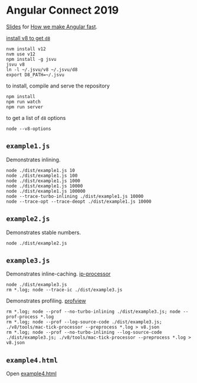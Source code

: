 # Angular Connect 2019

[Slides](https://docs.google.com/presentation/d/1o5W1sOaQ0HaPqleGCWy8cukgM5NhhRZWpx2E6KKrc10) for [How we make Angular fast](https://www.angularconnect.com/talks#misko-hevery).

[install v8 to get `d8`](https://github.com/GoogleChromeLabs/jsvu#readme)
```
nvm install v12
nvm use v12
npm install -g jsvu
jsvu v8
ln -l ~/.jsvu/v8 ~/.jsvu/d8
export D8_PATH=~/.jsvu
```

to install, compile and serve the repository
```
npm install
npm run watch
npm run server
```

to get a list of `d8` options
```
node --v8-options
```

## `example1.js`

Demonstrates inlining.
```
node ./dist/example1.js 10
node ./dist/example1.js 100
node ./dist/example1.js 1000
node ./dist/example1.js 10000
node ./dist/example1.js 100000
node --trace-turbo-inlining ./dist/example1.js 10000
node --trace-opt --trace-deopt ./dist/example1.js 10000
```


## `example2.js`

Demonstrates stable numbers.
```
node ./dist/example2.js
```


## `example3.js`

Demonstrates inline-caching. [ip-processor](http://localhost:8080/v8/tools/ic-explorer.html)

```
node ./dist/example3.js
rm *.log; node --trace-ic ./dist/example3.js
```

Demonstrates profiling. [profview](http://localhost:8080/v8/tools/profview/index.html)

```
rm *.log; node --prof --no-turbo-inlining ./dist/example3.js; node --prof-process *.log 
rm *.log; node --prof --log-source-code ./dist/example3.js; ./v8/tools/mac-tick-processor --preprocess *.log > v8.json
rm *.log; node --prof --no-turbo-inlining --log-source-code ./dist/example3.js; ./v8/tools/mac-tick-processor --preprocess *.log > v8.json
```

## `example4.html`

Open [example4.html](http://localhost:8080/example4.html)